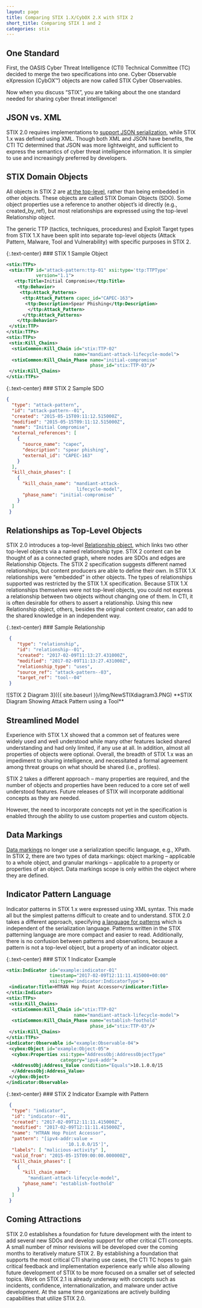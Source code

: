 ```yaml
---
layout: page
title: Comparing STIX 1.X/CybOX 2.X with STIX 2
short_title: Comparing STIX 1 and 2
categories: stix
---
```



## One Standard

First, the OASIS Cyber Threat Intelligence (CTI) Technical Committee (TC) decided to merge the two specifications into one. Cyber Observable eXpression (CybOX™) objects are now called STIX Cyber Observables.

Now when you discuss “STIX”, you are talking about the one standard needed for sharing cyber threat intelligence!

## JSON vs. XML

STIX 2.0 requires implementations to [support JSON serialization](https://docs.google.com/document/d/1dIrh1Lp3KAjEMm8o2VzAmuV0Peu-jt9aAh1IHrjAroM/pub#h.vj2dopx186bb), while STIX 1.x was defined using XML. Though both XML and JSON have benefits, the CTI TC determined that JSON was more lightweight, and sufficient to express the semantics of cyber threat intelligence information. It is simpler to use and increasingly preferred by developers.

## STIX Domain Objects

All objects in STIX 2 are [at the top-level](https://docs.google.com/document/d/1dIrh1Lp3KAjEMm8o2VzAmuV0Peu-jt9aAh1IHrjAroM/pub#h.1j0vun2r7rgb), rather than being embedded in other objects. These objects are called STIX Domain Objects (SDO). Some object properties use a reference to another object’s id directly (e.g., created\_by\_ref), but most relationships are expressed using the top-level Relationship object.

The generic TTP (tactics, techniques, procedures) and Exploit Target types from STIX 1.X have been split into separate top-level objects (Attack Pattern, Malware, Tool and Vulnerability) with specific purposes in STIX 2.

<div class="row">
<div class="col-md-7" markdown="1">
{:.text-center}
### STIX 1 Sample Object

```xml
<stix:TTPs>
 <stix:TTP id="attack-pattern:ttp-01" xsi:type='ttp:TTPType' 
           version="1.1">
   <ttp:Title>Initial Compromise</ttp:Title>
    <ttp:Behavior>
     <ttp:Attack_Patterns>
      <ttp:Attack_Pattern capec_id="CAPEC-163">
       <ttp:Description>Spear Phishing</ttp:Description>
        </ttp:Attack_Pattern>
      </ttp:Attack_Patterns>
    </ttp:Behavior>
 </stix:TTP>
</stix:TTPs>
<stix:TTPs>
 <stix:Kill_Chains>
  <stixCommon:Kill_Chain id="stix:TTP-02" 
                         name="mandiant-attack-lifecycle-model">
  <stixCommon:Kill_Chain_Phase name="initial-compromise" 
                               phase_id="stix:TTP-03"/>
 </stix:Kill_Chains>
</stix:TTPs>
``` 
</div>

<div class="col-md-5" markdown="1">
{:.text-center}
### STIX 2 Sample SDO

```json
{
  "type": "attack-pattern",
  "id": "attack-pattern--01",
  "created": "2015-05-15T09:11:12.515000Z",
  "modified": "2015-05-15T09:11:12.515000Z",
  "name": "Initial Compromise",  
  "external_references": [
    {
      "source_name": "capec",
      "description": "spear phishing",
      "external_id": "CAPEC-163"
    }
  ],
  "kill_chain_phases": [
    {
      "kill_chain_name": "mandiant-attack-
                          lifecycle-model",
      "phase_name": "initial-compromise"
    }
  ]
 }
```
</div>
</div>

## Relationships as Top-Level Objects

STIX 2.0 introduces a top-level [Relationship object](https://docs.google.com/document/d/1dIrh1Lp3KAjEMm8o2VzAmuV0Peu-jt9aAh1IHrjAroM/pub#h.l326yout8qc1), which links two other top-level objects via a named relationship type. STIX 2 content can be thought of as a connected graph, where nodes are SDOs and edges are Relationship Objects. The STIX 2 specification suggests different named relationships, but content producers are able to define their own. In STIX 1.X relationships were “embedded” in other objects. The types of relationships supported was restricted by the STIX 1.X specification. Because STIX 1.X relationships themselves were not top-level objects, you could not express a relationship between two objects without changing one of them. In CTI, it is often desirable for others to assert a relationship. Using this new Relationship object, others, besides the original content creator, can add to the shared knowledge in an independent way.

<div class="col-md-offset-3 col-md-6" markdown="1">
{:.text-center}
### Sample Relationship

```json
 {
    "type": "relationship",
    "id": "relationship--01",
    "created": "2017-02-09T11:13:27.431000Z",
    "modified": "2017-02-09T11:13:27.431000Z",
    "relationship_type": "uses",
    "source_ref": "attack-pattern--03",
    "target_ref": "tool--04"
 }
```
</div>
<div class="center-block text-center about-fig" markdown="span">
![STIX 2 Diagram 3]({{ site.baseurl }}/img/NewSTIXdiagram3.PNG)
**STIX Diagram Showing Attack Pattern using a Tool**
</div>

## Streamlined Model

Experience with STIX 1.X showed that a common set of features were widely used and well understood while many other features lacked shared understanding and had only limited, if any use at all. In addition, almost all properties of objects were optional. Overall, the breadth of STIX 1.x was an impediment to sharing intelligence, and necessitated a formal agreement among threat groups on what should be shared (i.e., profiles).

STIX 2 takes a different approach – many properties are required, and the number of objects and properties have been reduced to a core set of well understood features. Future releases of STIX will incorporate additional concepts as they are needed.

However, the need to incorporate concepts not yet in the specification is enabled through the ability to use custom properties and custom objects.

## Data Markings

[Data markings](https://docs.google.com/document/d/1dIrh1Lp3KAjEMm8o2VzAmuV0Peu-jt9aAh1IHrjAroM/pub#h.j0uqagkk6m9n) no longer use a serialization specific language, e.g., XPath. In STIX 2, there are two types of data markings: object marking – applicable to a whole object, and granular markings – applicable to a property or properties of an object. Data markings scope is only within the object where they are defined.

## Indicator Pattern Language

Indicator patterns in STIX 1.x were expressed using XML syntax. This made all but the simplest patterns difficult to create and to understand. STIX 2.0 takes a different approach, specifying [a language for patterns](https://docs.google.com/document/d/1nK1RXcE2aMvQoG1Kgr3aTBtHZ1IyehzOk7vU0n5FUGY/pub) which is independent of the serialization language. Patterns written in the STIX patterning language are more compact and easier to read. Additionally, there is no confusion between patterns and observations, because a pattern is not a top-level object, but a property of an indicator object.

<div class="row">
<div class="col-md-7" markdown="1">
{:.text-center}
### STIX 1 Indicator Example

```xml
<stix:Indicator id="example:indicator-01" 
                timestamp="2017-02-09T12:11:11.415000+00:00" 
                xsi:type='indicator:IndicatorType'>
 <indicator:Title>HTRAN Hop Point Accessor</indicator:Title>
</stix:Indicator>
<stix:TTPs>
 <stix:Kill_Chains>
  <stixCommon:Kill_Chain id="stix:TTP-02" 
                         name="mandiant-attack-lifecycle-model">
  <stixCommon:Kill_Chain_Phase name="establish-foothold" 
                               phase_id="stix:TTP-03"/>
 </stix:Kill_Chains>
</stix:TTPs>
<indicator:Observable id="example:Observable-04">
 <cybox:Object id="example:Object-05">
  <cybox:Properties xsi:type="AddressObj:AddressObjectType" 
                    category="ipv4-addr">
  <AddressObj:Address_Value condition="Equals">10.1.0.0/15
  </AddressObj:Address_Value>
 </cybox:Object>
</indicator:Observable>
```
</div>

<div class="col-md-5" markdown="1">
{:.text-center}
### STIX 2 Indicator Example with Pattern

```json
 {
  "type": "indicator",
  "id": "indicator--01",
  "created": "2017-02-09T12:11:11.415000Z",
  "modified": "2017-02-09T12:11:11.415000Z",
  "name": "HTRAN Hop Point Accessor",
  "pattern": "[ipv4-addr:value = 
                      '10.1.0.0/15']",
  "labels": [ "malicious-activity" ],
  "valid_from": "2015-05-15T09:00:00.000000Z",
  "kill_chain_phases": [
    {
      "kill_chain_name": 
        "mandiant-attack-lifecycle-model",
      "phase_name": "establish-foothold"
    }
  ]
 }
```
</div>
</div>

## Coming Attractions

STIX 2.0 establishes a foundation for future development with the intent to add several new SDOs and develop support for other critical CTI concepts. A small number of minor revisions will be developed over the coming months to iteratively mature STIX 2. By establishing a foundation that supports the most critical CTI sharing use cases, the CTI TC hopes to gain critical feedback and implementation experience early while also allowing future development of STIX to be more focused on a smaller set of selected topics. Work on STIX 2.1 is already underway with concepts such as incidents, confidence, internationalization, and malware under active development. At the same time organizations are actively building capabilities that utilize STIX 2.0.
